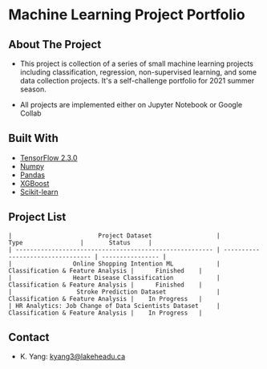 # Machine Learning Project Portfolio

## About The Project 
- This project is collection of a series of small machine learning projects including classification, regression,
non-supervised learning, and some data collection projects. It's a self-challenge portfolio for 2021 summer season. 


- All projects are implemented either on Jupyter Notebook or Google Collab

## Built With 
* [TensorFlow 2.3.0](https://www.tensorflow.org/)
* [Numpy](https://numpy.org/)
* [Pandas](https://pandas.pydata.org/)
* [XGBoost](https://xgboost.readthedocs.io/en/latest/) 
* [Scikit-learn](https://scikit-learn.org/stable/)

## Project List

    |                        Project Dataset                  |               Type                |       Status     |
    | ------------------------------------------------------- | --------------------------------- | ---------------- |
    |                 Online Shopping Intention ML            | Classification & Feature Analysis |      Finished    |
    |                 Heart Disease Classification            | Classification & Feature Analysis |      Finished    |
    |                  Stroke Prediction Dataset              | Classification & Feature Analysis |    In Progress   |
    | HR Analytics: Job Change of Data Scientists Dataset     | Classification & Feature Analysis |    In Progress   |
    

## Contact
* K. Yang: kyang3@lakeheadu.ca
